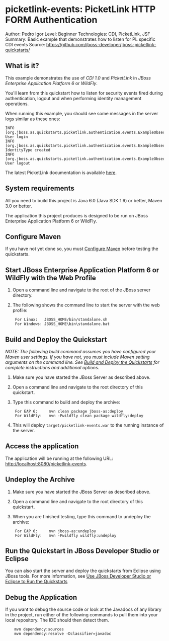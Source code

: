 picketlink-events: PicketLink HTTP FORM Authentication
===============================
Author: Pedro Igor
Level: Beginner
Technologies: CDI, PicketLink, JSF
Summary: Basic example that demonstrates how to listen for PL specific CDI events
Source: <https://github.com/jboss-developer/jboss-picketlink-quickstarts/>


What is it?
-----------

This example demonstrates the use of *CDI 1.0* and *PicketLink* in *JBoss Enterprise Application Platform 6* or *WildFly*.

You'll learn from this quickstart how to listen for security events fired during authentication, logout and when performing
identity management operations.

When running this example, you should see some messages in the server logs similar as these ones:

    INFO [org.jboss.as.quickstarts.picketlink.authentication.events.ExampleObserver] User login
    INFO  [org.jboss.as.quickstarts.picketlink.authentication.events.ExampleObserver] IdentityType created
    INFO  [org.jboss.as.quickstarts.picketlink.authentication.events.ExampleObserver] User logout

The latest PicketLink documentation is available [here](http://docs.jboss.org/picketlink/2/latest/).

System requirements
-------------------

All you need to build this project is Java 6.0 (Java SDK 1.6) or better, Maven 3.0 or better.

The application this project produces is designed to be run on JBoss Enterprise Application Platform 6 or WildFly.


Configure Maven
---------------

If you have not yet done so, you must [Configure Maven](http://www.jboss.org/jdf/quickstarts/jboss-as-quickstart/#configure_maven) before testing the quickstarts.


Start JBoss Enterprise Application Platform 6 or WildFly with the Web Profile
-------------------------

1. Open a command line and navigate to the root of the JBoss server directory.
2. The following shows the command line to start the server with the web profile:

        For Linux:   JBOSS_HOME/bin/standalone.sh
        For Windows: JBOSS_HOME\bin\standalone.bat


Build and Deploy the Quickstart
-------------------------

_NOTE: The following build command assumes you have configured your Maven user settings. If you have not, you must include Maven setting arguments on the command line. See [Build and Deploy the Quickstarts](http://www.jboss.org/jdf/quickstarts/jboss-as-quickstart/#buildanddeploy) for complete instructions and additional options._

1. Make sure you have started the JBoss Server as described above.
2. Open a command line and navigate to the root directory of this quickstart.
3. Type this command to build and deploy the archive:

        For EAP 6:     mvn clean package jboss-as:deploy
        For WildFly:   mvn -Pwildfly clean package wildfly:deploy

4. This will deploy `target/picketlink-events.war` to the running instance of the server.


Access the application
---------------------

The application will be running at the following URL: <http://localhost:8080/picketlink-events>.


Undeploy the Archive
--------------------

1. Make sure you have started the JBoss Server as described above.
2. Open a command line and navigate to the root directory of this quickstart.
3. When you are finished testing, type this command to undeploy the archive:

        For EAP 6:     mvn jboss-as:undeploy
        For WildFly:   mvn -Pwildfly wildfly:undeploy

Run the Quickstart in JBoss Developer Studio or Eclipse
-------------------------------------
You can also start the server and deploy the quickstarts from Eclipse using JBoss tools. For more information, see [Use JBoss Developer Studio or Eclipse to Run the Quickstarts](http://www.jboss.org/jdf/quickstarts/jboss-as-quickstart/#useeclipse)


Debug the Application
------------------------------------

If you want to debug the source code or look at the Javadocs of any library in the project, run either of the following commands to pull them into your local repository. The IDE should then detect them.

        mvn dependency:sources
        mvn dependency:resolve -Dclassifier=javadoc

